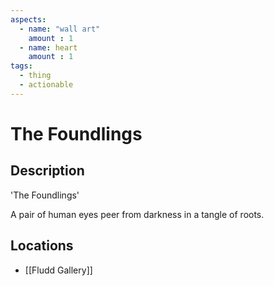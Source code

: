```yaml
---
aspects: 
  - name: "wall art"
    amount : 1
  - name: heart
    amount : 1
tags:
  - thing
  - actionable
---
```


# The Foundlings

## Description
'The Foundlings'

A pair of human eyes peer from darkness in a tangle of roots.
## Locations
- [[Fludd Gallery]]
